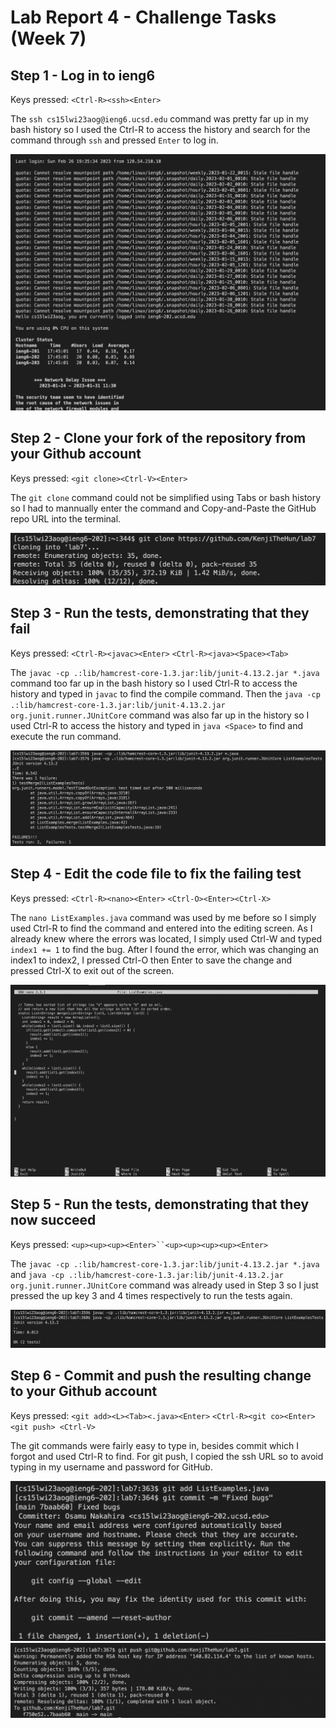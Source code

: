 # Lab Report 4 - Challenge Tasks (Week 7)
## Step 1 - Log in to ieng6
Keys pressed: `<Ctrl-R><ssh><Enter>`

The `ssh cs15lwi23aog@ieng6.ucsd.edu` command was pretty far up in my bash history so I used the Ctrl-R to access the history and search for the command through `ssh` and pressed `Enter` to log in.

![Image](Login.png)

## Step 2 - Clone your fork of the repository from your Github account
Keys pressed: `<git clone><Ctrl-V><Enter>`

The `git clone` command could not be simplified using Tabs or bash history so I had to mannually enter the command and Copy-and-Paste the GitHub repo URL into the terminal.

![Image](Clone.png)

## Step 3 - Run the tests, demonstrating that they fail
Keys pressed: `<Ctrl-R><javac><Enter>` `<Ctrl-R><java><Space><Tab>`

The `javac -cp .:lib/hamcrest-core-1.3.jar:lib/junit-4.13.2.jar *.java` command too far up in the bash history so I used Ctrl-R to access the history and typed in `javac` to find the compile command. Then the `java -cp .:lib/hamcrest-core-1.3.jar:lib/junit-4.13.2.jar org.junit.runner.JUnitCore` command was also far up in the history so I used Ctrl-R to access the history and typed in `java <Space>` to find and execute the run command.

![Image](FailTests.png)

## Step 4 - Edit the code file to fix the failing test
Keys pressed: `<Ctrl-R><nano><Enter>` `<Ctrl-O><Enter><Ctrl-X>`

The `nano ListExamples.java` command was used by me before so I simply used Ctrl-R to find the command and entered into the editing screen. As I already knew where the errors was located, I simply used Ctrl-W and typed `index1 += 1` to find the bug.
After I found the error, which was changing an index1 to index2, I pressed Ctrl-O then Enter to save the change and pressed Ctrl-X to exit out of the screen.

![Image](Edit.png)

## Step 5 - Run the tests, demonstrating that they now succeed
Keys pressed: `<up><up><up><Enter>``<up><up><up><up><Enter>`

The `javac -cp .:lib/hamcrest-core-1.3.jar:lib/junit-4.13.2.jar *.java` and `java -cp .:lib/hamcrest-core-1.3.jar:lib/junit-4.13.2.jar org.junit.runner.JUnitCore` command was already used in Step 3 so I just pressed the up key 3 and 4 times respectively to run the tests again.

![Image](SuccTests.png)

## Step 6 - Commit and push the resulting change to your Github account
Keys pressed: `<git add><L><Tab><.java><Enter>` `<Ctrl-R><git co><Enter>` `<git push> <Ctrl-V>`

The git commands were fairly easy to type in, besides commit which I forgot and used Ctrl-R to find. For git push, I copied the ssh URL so to avoid typing in my username and password for GitHub.

![Image](Commit-1.png)
![Image](Commit-2.png)


